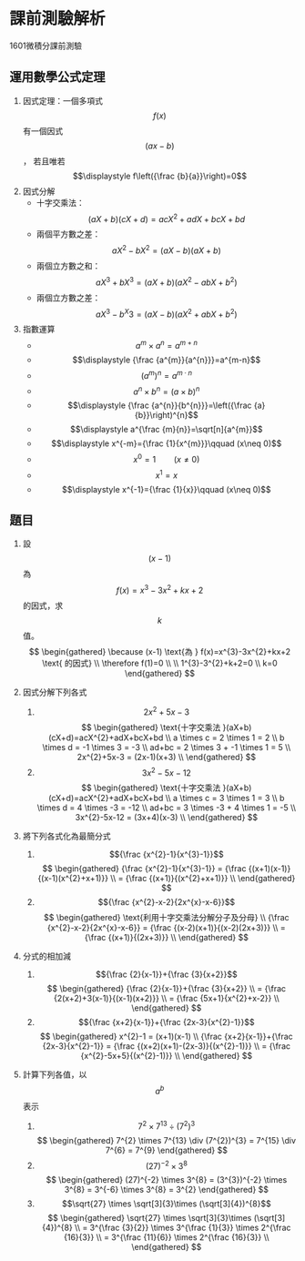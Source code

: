# 課前測驗解析
1601微積分課前測驗

## 運用數學公式定理
1. 因式定理：一個多項式 $$f(x)$$ 有一個因式 $$(ax-b)$$ ， 若且唯若 $$\displaystyle f\left({\frac {b}{a}}\right)=0$$
2. 因式分解
   - 十字交乘法：$$(aX+b)(cX+d)=acX^{2}+adX+bcX+bd$$
   - 兩個平方數之差：$$aX^{2}-bX^{2} = (aX-b)(aX+b)$$
   - 兩個立方數之和：$$aX^{3}+bX^{3} = (aX+b)(aX^{2}-abX+b^{2})$$
   - 兩個立方數之差：$$aX^{3}-b^X{3} = (aX-b)(aX^{2}+abX+b^{2})$$
3. 指數運算
   - $$\displaystyle a^{m} \times a^{n}=a^{m+n}$$
   - $$\displaystyle {\frac {a^{m}}{a^{n}}}=a^{m-n}$$
   - $$\displaystyle (a^{m})^{n}=a^{m\cdot n}$$
   - $$\displaystyle a^{n}\times b^{n}=(a\times b)^{n}$$
   - $$\displaystyle {\frac {a^{n}}{b^{n}}}=\left({\frac {a}{b}}\right)^{n}$$
   - $$\displaystyle a^{\frac {m}{n}}=\sqrt[n]{a^{m}}$$
   - $$\displaystyle x^{-m}={\frac {1}{x^{m}}}\qquad (x\neq 0)$$
   - $$\displaystyle x^{0}=1\qquad (x\neq 0)$$
   - $$\displaystyle x^{1}=x$$
   - $$\displaystyle x^{-1}={\frac {1}{x}}\qquad (x\neq 0)$$

## 題目
1. 設 $$(x-1)$$ 為 $$f(x)=x^{3}-3x^{2}+kx+2$$ 的因式，求$$k$$值。
$$
\begin{gathered}
\because (x-1) \text{為 } f(x)=x^{3}-3x^{2}+kx+2 \text{ 的因式} \\
\therefore f(1)=0 \\
\\
1^{3}-3^{2}+k+2=0 \\
k=0
\end{gathered}
$$

2. 因式分解下列各式
    1. $$2x^{2}+5x-3$$
    $$
    \begin{gathered}
    \text{十字交乘法 }(aX+b)(cX+d)=acX^{2}+adX+bcX+bd \\
    a \times c = 2 \times 1 = 2 \\
    b \times d = -1 \times 3 = -3 \\
    ad+bc = 2 \times 3 + -1 \times 1 = 5 \\
    2x^{2}+5x-3 = (2x-1)(x+3) \\
    \end{gathered}
    $$
    2. $$3x^{2}-5x-12$$
    $$
    \begin{gathered}
    \text{十字交乘法 }(aX+b)(cX+d)=acX^{2}+adX+bcX+bd \\
    a \times c = 3 \times 1 = 3 \\
    b \times d = 4 \times -3 = -12 \\
    ad+bc = 3 \times -3 + 4 \times 1 = -5 \\
    3x^{2}-5x-12 = (3x+4)(x-3) \\
    \end{gathered}
    $$

3. 將下列各式化為最簡分式
    1. $${\frac {x^{2}-1}{x^{3}-1}}$$
    $$
    \begin{gathered}
    {\frac {x^{2}-1}{x^{3}-1}} = {\frac {(x+1)(x-1)}{(x-1)(x^{2}+x+1)}} \\
    = {\frac {(x+1)}{(x^{2}+x+1)}} \\
    \end{gathered}
    $$
    2. $${\frac {x^{2}-x-2}{2x^{x}-x-6}}$$
    $$
    \begin{gathered}
    \text{利用十字交乘法分解分子及分母} \\
    {\frac {x^{2}-x-2}{2x^{x}-x-6}} = {\frac {(x-2)(x+1)}{(x-2)(2x+3)}} \\
    = {\frac {(x+1)}{(2x+3)}} \\
    \end{gathered}
    $$

4. 分式的相加減
    1. $${\frac {2}{x-1}}+{\frac {3}{x+2}}$$
    $$
    \begin{gathered}
    {\frac {2}{x-1}}+{\frac {3}{x+2}} \\
    = {\frac {2(x+2)+3(x-1)}{(x-1)(x+2)}} \\
    = {\frac {5x+1}{x^{2}+x-2}} \\
    \end{gathered}
    $$
    2. $${\frac {x+2}{x-1}}+{\frac {2x-3}{x^{2}-1}}$$
    $$
    \begin{gathered}
    x^{2}-1 = (x+1)(x-1) \\
    {\frac {x+2}{x-1}}+{\frac {2x-3}{x^{2}-1}} = {\frac {(x+2)(x+1)-(2x-3)}{(x^{2}-1)}} \\
    = {\frac {x^{2}-5x+5}{(x^{2}-1)}} \\
    \end{gathered}
    $$

5. 計算下列各值，以 $$a^{b}$$ 表示
    1. $$7^{2} \times 7^{13} \div (7^{2})^{3}$$
    $$
    \begin{gathered}
    7^{2} \times 7^{13} \div (7^{2})^{3} = 7^{15} \div 7^{6} = 7^{9}
    \end{gathered}
    $$
    2. $$(27)^{-2} \times 3^{8}$$
    $$
    \begin{gathered}
    (27)^{-2} \times 3^{8} = (3^{3})^{-2} \times 3^{8} = 3^{-6} \times 3^{8} = 3^{2}
    \end{gathered}
    $$
    3. $$\sqrt{27} \times \sqrt[3]{3}\times (\sqrt[3]{4})^{8}$$
    $$
    \begin{gathered}
    \sqrt{27} \times \sqrt[3]{3}\times (\sqrt[3]{4})^{8} \\
    = 3^{\frac {3}{2}} \times 3^{\frac {1}{3}} \times 2^{\frac {16}{3}} \\
    = 3^{\frac {11}{6}} \times 2^{\frac {16}{3}} \\
    \end{gathered}
    $$
